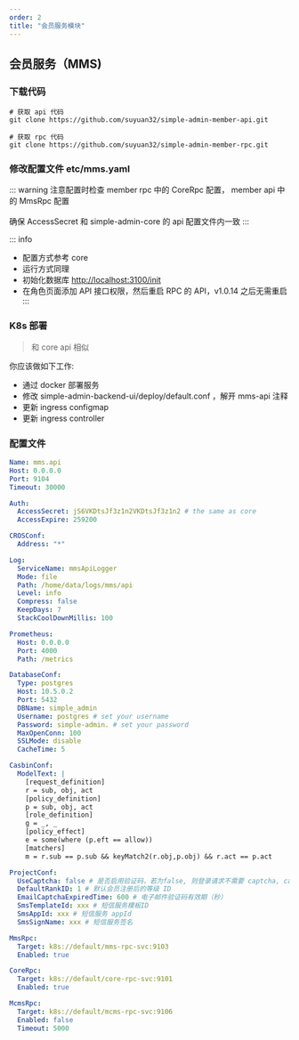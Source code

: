 ```yaml
---
order: 2
title: "会员服务模块"
---
```


## 会员服务（MMS)

### 下载代码

```shell
# 获取 api 代码
git clone https://github.com/suyuan32/simple-admin-member-api.git

# 获取 rpc 代码
git clone https://github.com/suyuan32/simple-admin-member-rpc.git
```

### 修改配置文件 etc/mms.yaml

::: warning
注意配置时检查 member rpc 中的 CoreRpc 配置， member api 中的 MmsRpc 配置 \
 \
确保 AccessSecret 和 simple-admin-core 的 api 配置文件内一致
:::

::: info

- 配置方式参考 core
- 运行方式同理
- 初始化数据库 <http://localhost:3100/init>
- 在角色页面添加 API 接口权限，然后重启 RPC 的 API，v1.0.14 之后无需重启
  :::

### K8s 部署

> 和 core api 相似

你应该做如下工作:

- 通过 docker 部署服务
- 修改 simple-admin-backend-ui/deploy/default.conf ，解开 mms-api 注释
- 更新 ingress configmap
- 更新 ingress controller

### 配置文件

```yaml
Name: mms.api
Host: 0.0.0.0
Port: 9104
Timeout: 30000

Auth:
  AccessSecret: jS6VKDtsJf3z1n2VKDtsJf3z1n2 # the same as core
  AccessExpire: 259200

CROSConf:
  Address: "*"

Log:
  ServiceName: mmsApiLogger
  Mode: file
  Path: /home/data/logs/mms/api
  Level: info
  Compress: false
  KeepDays: 7
  StackCoolDownMillis: 100

Prometheus:
  Host: 0.0.0.0
  Port: 4000
  Path: /metrics

DatabaseConf:
  Type: postgres
  Host: 10.5.0.2
  Port: 5432
  DBName: simple_admin
  Username: postgres # set your username
  Password: simple-admin. # set your password
  MaxOpenConn: 100
  SSLMode: disable
  CacheTime: 5

CasbinConf:
  ModelText: |
    [request_definition]
    r = sub, obj, act
    [policy_definition]
    p = sub, obj, act
    [role_definition]
    g = _, _
    [policy_effect]
    e = some(where (p.eft == allow))
    [matchers]
    m = r.sub == p.sub && keyMatch2(r.obj,p.obj) && r.act == p.act

ProjectConf:
  UseCaptcha: false # 是否启用验证码，若为false, 则登录请求不需要 captcha, captchaId
  DefaultRankID: 1 # 默认会员注册后的等级 ID
  EmailCaptchaExpiredTime: 600 # 电子邮件验证码有效期（秒）
  SmsTemplateId: xxx # 短信服务模板ID
  SmsAppId: xxx # 短信服务 appId
  SmsSignName: xxx # 短信服务签名

MmsRpc:
  Target: k8s://default/mms-rpc-svc:9103
  Enabled: true

CoreRpc:
  Target: k8s://default/core-rpc-svc:9101
  Enabled: true

McmsRpc:
  Target: k8s://default/mcms-rpc-svc:9106
  Enabled: false
  Timeout: 5000
```
